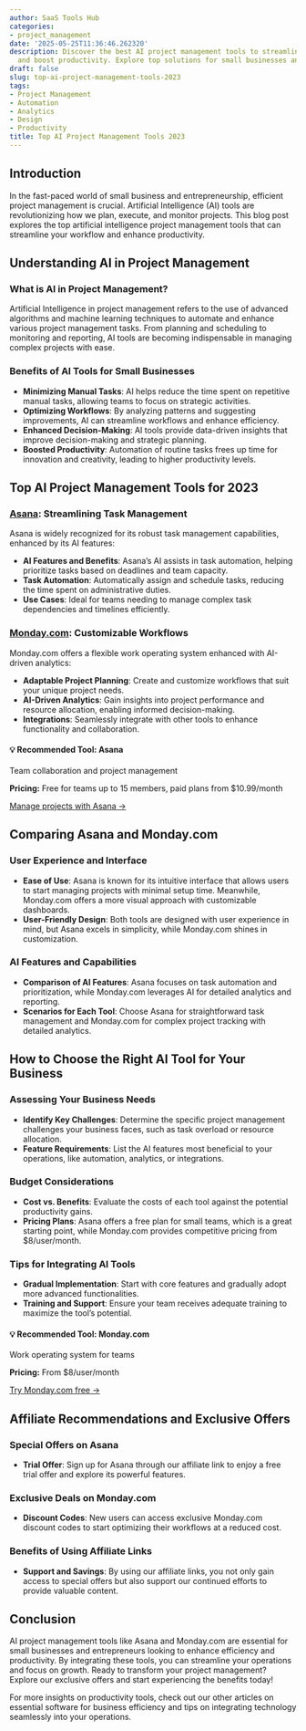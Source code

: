 ```yaml
---
author: SaaS Tools Hub
categories:
- project_management
date: '2025-05-25T11:36:46.262320'
description: Discover the best AI project management tools to streamline workflows
  and boost productivity. Explore top solutions for small businesses and entrepreneurs.
draft: false
slug: top-ai-project-management-tools-2023
tags:
- Project Management
- Automation
- Analytics
- Design
- Productivity
title: Top AI Project Management Tools 2023
---
```


## Introduction

In the fast-paced world of small business and entrepreneurship, efficient project management is crucial. Artificial Intelligence (AI) tools are revolutionizing how we plan, execute, and monitor projects. This blog post explores the top artificial intelligence project management tools that can streamline your workflow and enhance productivity.

## Understanding AI in Project Management

### What is AI in Project Management?

Artificial Intelligence in project management refers to the use of advanced algorithms and machine learning techniques to automate and enhance various project management tasks. From planning and scheduling to monitoring and reporting, AI tools are becoming indispensable in managing complex projects with ease.

### Benefits of AI Tools for Small Businesses

- **Minimizing Manual Tasks**: AI helps reduce the time spent on repetitive manual tasks, allowing teams to focus on strategic activities.
- **Optimizing Workflows**: By analyzing patterns and suggesting improvements, AI can streamline workflows and enhance efficiency.
- **Enhanced Decision-Making**: AI tools provide data-driven insights that improve decision-making and strategic planning.
- **Boosted Productivity**: Automation of routine tasks frees up time for innovation and creativity, leading to higher productivity levels.

## Top AI Project Management Tools for 2023

### [Asana](https://asana.com/create-account): Streamlining Task Management

Asana is widely recognized for its robust task management capabilities, enhanced by its AI features:

- **AI Features and Benefits**: Asana’s AI assists in task automation, helping prioritize tasks based on deadlines and team capacity.
- **Task Automation**: Automatically assign and schedule tasks, reducing the time spent on administrative duties.
- **Use Cases**: Ideal for teams needing to manage complex task dependencies and timelines efficiently.

### [Monday.com](https://monday.com/pricing/): Customizable Workflows

Monday.com offers a flexible work operating system enhanced with AI-driven analytics:

- **Adaptable Project Planning**: Create and customize workflows that suit your unique project needs.
- **AI-Driven Analytics**: Gain insights into project performance and resource allocation, enabling informed decision-making.
- **Integrations**: Seamlessly integrate with other tools to enhance functionality and collaboration.


<div class="affiliate-cta">
<h4>💡 Recommended Tool: Asana</h4>
<p>Team collaboration and project management</p>
<p><strong>Pricing:</strong> Free for teams up to 15 members, paid plans from $10.99/month</p>
<p><a href="https://asana.com/create-account" target="_blank" rel="noopener">Manage projects with Asana →</a></p>
</div>

## Comparing Asana and Monday.com

### User Experience and Interface

- **Ease of Use**: Asana is known for its intuitive interface that allows users to start managing projects with minimal setup time. Meanwhile, Monday.com offers a more visual approach with customizable dashboards.
- **User-Friendly Design**: Both tools are designed with user experience in mind, but Asana excels in simplicity, while Monday.com shines in customization.

### AI Features and Capabilities

- **Comparison of AI Features**: Asana focuses on task automation and prioritization, while Monday.com leverages AI for detailed analytics and reporting.
- **Scenarios for Each Tool**: Choose Asana for straightforward task management and Monday.com for complex project tracking with detailed analytics.

## How to Choose the Right AI Tool for Your Business

### Assessing Your Business Needs

- **Identify Key Challenges**: Determine the specific project management challenges your business faces, such as task overload or resource allocation.
- **Feature Requirements**: List the AI features most beneficial to your operations, like automation, analytics, or integrations.

### Budget Considerations

- **Cost vs. Benefits**: Evaluate the costs of each tool against the potential productivity gains.
- **Pricing Plans**: Asana offers a free plan for small teams, which is a great starting point, while Monday.com provides competitive pricing from $8/user/month.

### Tips for Integrating AI Tools

- **Gradual Implementation**: Start with core features and gradually adopt more advanced functionalities.
- **Training and Support**: Ensure your team receives adequate training to maximize the tool’s potential.


<div class="affiliate-cta">
<h4>💡 Recommended Tool: Monday.com</h4>
<p>Work operating system for teams</p>
<p><strong>Pricing:</strong> From $8/user/month</p>
<p><a href="https://monday.com/pricing/" target="_blank" rel="noopener">Try Monday.com free →</a></p>
</div>

## Affiliate Recommendations and Exclusive Offers

### Special Offers on Asana

- **Trial Offer**: Sign up for Asana through our affiliate link to enjoy a free trial offer and explore its powerful features.

### Exclusive Deals on Monday.com

- **Discount Codes**: New users can access exclusive Monday.com discount codes to start optimizing their workflows at a reduced cost.

### Benefits of Using Affiliate Links

- **Support and Savings**: By using our affiliate links, you not only gain access to special offers but also support our continued efforts to provide valuable content.

## Conclusion

AI project management tools like Asana and Monday.com are essential for small businesses and entrepreneurs looking to enhance efficiency and productivity. By integrating these tools, you can streamline your operations and focus on growth. Ready to transform your project management? Explore our exclusive offers and start experiencing the benefits today!

For more insights on productivity tools, check out our other articles on essential software for business efficiency and tips on integrating technology seamlessly into your operations.